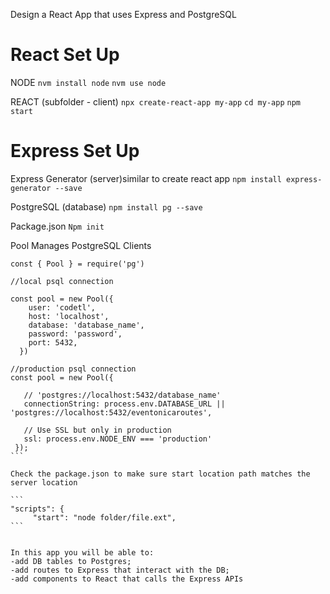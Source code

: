 Design a React App that uses Express and PostgreSQL

React Set Up
===========

NODE
`nvm install node`
`nvm use node`


REACT (subfolder - client)
`npx create-react-app my-app`
`cd my-app`
`npm start`




Express Set Up
============

Express Generator (server)similar to create react app
`npm install express-generator --save`


PostgreSQL (database)
`npm install pg --save`


Package.json 
`Npm init`

Pool Manages PostgreSQL Clients
````    
const { Pool } = require('pg')

//local psql connection

const pool = new Pool({
    user: 'codetl',
    host: 'localhost',
    database: 'database_name',
    password: 'password',
    port: 5432,
  })

//production psql connection
const pool = new Pool({

   // 'postgres://localhost:5432/database_name'
   connectionString: process.env.DATABASE_URL || 'postgres://localhost:5432/eventonicaroutes',
   
   // Use SSL but only in production
   ssl: process.env.NODE_ENV === 'production'
 });
```

Check the package.json to make sure start location path matches the server location

```
"scripts": {
     "start": "node folder/file.ext",
```


In this app you will be able to: 
-add DB tables to Postgres;
-add routes to Express that interact with the DB;
-add components to React that calls the Express APIs
